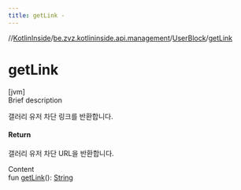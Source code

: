 ```yaml
---
title: getLink -
---
```

//[KotlinInside](../../index.md)/[be.zvz.kotlininside.api.management](../index.md)/[UserBlock](index.md)/[getLink](get-link.md)



# getLink  
[jvm]  
Brief description  


갤러리 유저 차단 링크를 반환합니다.



#### Return  


갤러리 유저 차단 URL을 반환합니다.

  
Content  
fun [getLink](get-link.md)(): [String](https://kotlinlang.org/api/latest/jvm/stdlib/kotlin/-string/index.html)  



